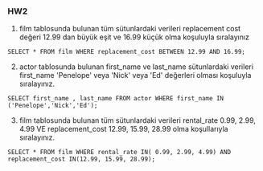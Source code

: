 ### HW2
1. film tablosunda bulunan tüm sütunlardaki verileri replacement cost değeri 12.99 dan büyük eşit ve 16.99 küçük olma koşuluyla sıralayınız<br>
```
SELECT * FROM film WHERE replacement_cost BETWEEN 12.99 AND 16.99;
```
2. actor tablosunda bulunan first_name ve last_name sütunlardaki verileri first_name 'Penelope' veya 'Nick' veya 'Ed' değerleri olması koşuluyla sıralayınız.<br>
```
SELECT first_name , last_name FROM actor WHERE first_name IN ('Penelope','Nick','Ed');
```
3. film tablosunda bulunan tüm sütunlardaki verileri rental_rate 0.99, 2.99, 4.99 VE replacement_cost 12.99, 15.99, 28.99 olma koşullarıyla sıralayınız.<br>
```
SELECT * FROM film WHERE rental_rate IN( 0.99, 2.99, 4.99) AND replacement_cost IN(12.99, 15.99, 28.99);
```
